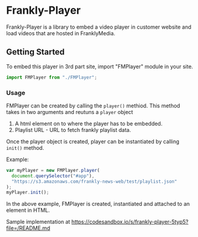 # Frankly-Player

Frankly-Player is a library to embed a video player in customer website and load videos that are hosted in FranklyMedia.

## Getting Started

To embed this player in 3rd part site, import "FMPlayer" module in your site.

```javascript
import FMPlayer from "./FMPlayer";
```

### Usage

FMPlayer can be created by calling the `player()` methiod. This method takes in two arguments and reutuns a `player` object

1. A html element on to where the player has to be embedded.
2. Playlist URL - URL to fetch frankly playlist data.

Once the player object is created, player can be instantiated by calling `init()` method.

Example:

```javascript
var myPlayer = new FMPlayer.player(
  document.querySelector("#app"),
  "https://s3.amazonaws.com/frankly-news-web/test/playlist.json"
);
myPlayer.init();
```

In the above example, FMPlayer is created, instantiated and attached to an element in HTML.

Sample implementation at https://codesandbox.io/s/frankly-player-5typ5?file=/README.md
